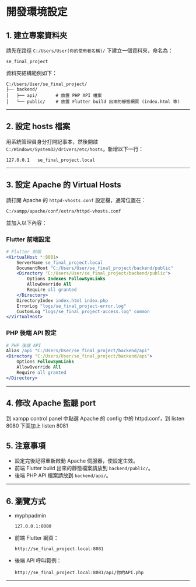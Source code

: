 # 開發環境設定

## 1. 建立專案資料夾

請先在路徑 `C:/Users/User(你的使用者名稱)/` 下建立一個資料夾，命名為：

```
se_final_project
```

資料夾結構範例如下：

```
C:/Users/User/se_final_project/
├── backend/
│   ├── api/       # 放置 PHP API 檔案
│   └── public/    # 放置 Flutter build 出來的靜態網頁 (index.html 等)
```

---

## 2. 設定 hosts 檔案

用系統管理員身分打開記事本，然後開啟 `C:/Windows/System32/drivers/etc/hosts`，新增以下一行：

```
127.0.0.1   se_final_project.local
```

---

## 3. 設定 Apache 的 Virtual Hosts

請打開 Apache 的 `httpd-vhosts.conf` 設定檔，通常位置在：

```
C:/xampp/apache/conf/extra/httpd-vhosts.conf
```

並加入以下內容：

### Flutter 前端設定

```apache
# Flutter 前端
<VirtualHost *:8081>
    ServerName se_final_project.local
    DocumentRoot "C:/Users/User/se_final_project/backend/public"
    <Directory "C:/Users/User/se_final_project/backend/public">
        Options Indexes FollowSymLinks
        AllowOverride All
        Require all granted
    </Directory>
    DirectoryIndex index.html index.php
    ErrorLog "logs/se_final_project-error.log"
    CustomLog "logs/se_final_project-access.log" common
</VirtualHost>
```

### PHP 後端 API 設定

```apache
# PHP 後端 API
Alias /api "C:/Users/User/se_final_project/backend/api"
<Directory "C:/Users/User/se_final_project/backend/api">
    Options FollowSymLinks
    AllowOverride All
    Require all granted
</Directory>
```

---

## 4. 修改 Apache 監聽 port
到 xampp control panel 中點選 Apache 的 config 中的 httpd.conf，到 listen 8080 下面加上 listen 8081

## 5. 注意事項

- 設定完後記得重新啟動 Apache 伺服器，使設定生效。
- 前端 Flutter build 出來的靜態檔案請放到 `backend/public/`。
- 後端 PHP API 檔案請放到 `backend/api/`。

---

## 6. 瀏覽方式
- myphpadmin
  ```
  127.0.0.1:8080
  ```
- 前端 Flutter 網頁：
  ```
  http://se_final_project.local:8081
  ```
- 後端 API 呼叫範例：
  ```
  http://se_final_project.local:8081/api/你的API.php
  ```

---
